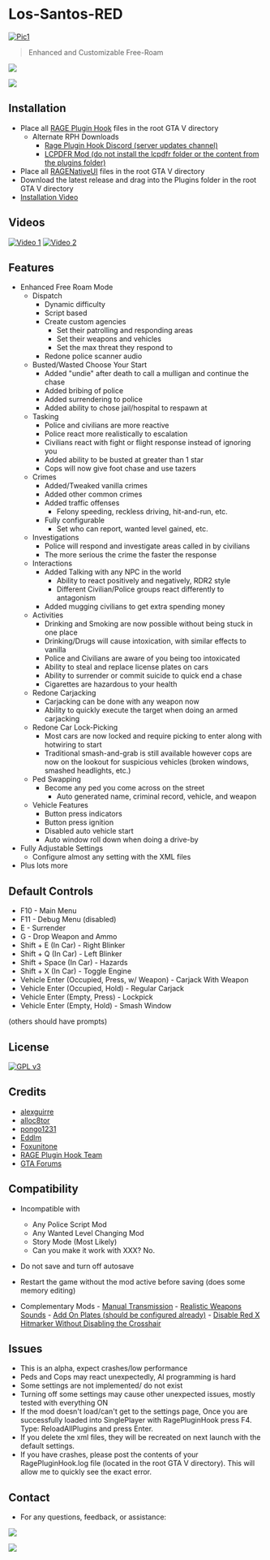 # Los-Santos-RED
[![Pic1](https://i.imgur.com/t3Oq0iD.png)](https://i.imgur.com/t3Oq0iD.png)

> Enhanced and Customizable Free-Roam

![](https://img.shields.io/github/last-commit/thatoneguy650/Los-Santos-RED)

![](https://img.shields.io/github/commit-activity/w/thatoneguy650/Los-Santos-RED)


## Installation
- Place all [RAGE Plugin Hook](https://ragepluginhook.net/Downloads.aspx) files in the root GTA V directory
  - Alternate RPH Downloads
    - [Rage Plugin Hook Discord (server updates channel)](https://discord.gg/z8N5P9MCRx)
    - [LCPDFR Mod (do not install the lcpdfr folder or the content from the plugins folder)](https://www.lcpdfr.com/downloads/gta5mods/g17media/7792-lspd-first-response/)
- Place all [RAGENativeUI](https://github.com/alexguirre/RAGENativeUI/releases) files in the root GTA V directory
- Download the latest release and drag into the Plugins folder in the root GTA V directory
- [Installation Video](https://www.youtube.com/watch?v=0NpTHJcrIic)

## Videos
[![Video 1](https://img.youtube.com/vi/LvxnlAh2uio/0.jpg)](https://www.youtube.com/watch?v=LvxnlAh2uio)
[![Video 2](https://img.youtube.com/vi/ljlNETG-BsQ/0.jpg)](https://www.youtube.com/watch?v=ljlNETG-BsQ)

## Features
- Enhanced Free Roam Mode
  - Dispatch
    - Dynamic difficulty 
    - Script based
    - Create custom agencies
        - Set their patrolling and responding areas
        - Set their weapons and vehicles
        - Set the max threat they respond to
     - Redone police scanner audio
  - Busted/Wasted Choose Your Start
    - Added "undie" after death to call a mulligan and continue the chase
    - Added bribing of police
    - Added surrendering to police
    - Added ability to chose jail/hospital to respawn at
  - Tasking
    - Police and civilians are more reactive
    - Police react more realistically to escalation
    - Civilians react with fight or flight response instead of ignoring you
    - Added ability to be busted at greater than 1 star
    - Cops will now give foot chase and use tazers
  - Crimes
    - Added/Tweaked vanilla crimes
    - Added other common crimes
    - Added traffic offenses
        - Felony speeding, reckless driving, hit-and-run, etc.
    - Fully configurable
        - Set who can report, wanted level gained, etc.
  - Investigations
    - Police will respond and investigate areas called in by civilians
    - The more serious the crime the faster the response
  - Interactions
    - Added Talking with any NPC in the world
        - Ability to react positively and negatively, RDR2 style
        - Different Civilian/Police groups react differently to antagonism
    - Added mugging civilians to get extra spending money
  - Activities
    - Drinking and Smoking are now possible without being stuck in one place
    - Drinking/Drugs will cause intoxication, with similar effects to vanilla
    - Police and Civilians are aware of you being too intoxicated
    - Ability to steal and replace license plates on cars
    - Ability to surrender or commit suicide to quick end a chase
    - Cigarettes are hazardous to your health
  - Redone Carjacking
    - Carjacking can be done with any weapon now
    - Ability to quickly execute the target when doing an armed carjacking
  - Redone Car Lock-Picking
    - Most cars are now locked and require picking to enter along with hotwiring to start
    - Traditional smash-and-grab is still available however cops are now on the lookout for suspicious vehicles (broken windows, smashed headlights, etc.)
  - Ped Swapping
    - Become any ped you come across on the street
        - Auto generated name, criminal record, vehicle, and weapon
  - Vehicle Features
    - Button press indicators
    - Button press ignition
    - Disabled auto vehicle start 
    - Auto window roll down when doing a drive-by
- Fully Adjustable Settings
  - Configure almost any setting with the XML files
- Plus lots more

## Default Controls
- F10 - Main Menu
- F11 - Debug Menu (disabled)
- E - Surrender
- G - Drop Weapon and Ammo
- Shift + E (In Car) - Right Blinker
- Shift + Q (In Car) - Left Blinker
- Shift + Space (In Car) - Hazards
- Shift + X (In Car) - Toggle Engine
- Vehicle Enter (Occupied, Press, w/ Weapon) - Carjack With Weapon
- Vehicle Enter (Occupied, Hold) - Regular Carjack
- Vehicle Enter (Empty, Press) - Lockpick
- Vehicle Enter (Empty, Hold) - Smash Window

(others should have prompts)

## License
[![GPL v3](https://img.shields.io/badge/License-GPLv3-blue.svg)](https://www.gnu.org/licenses/gpl-3.0)

## Credits
- [alexguirre](https://github.com/alexguirre)
- [alloc8tor](https://github.com/alloc8or)
- [pongo1231](https://github.com/pongo1231)
- [Eddlm](https://github.com/Eddlm)
- [Foxunitone](https://www.gta5-mods.com/users/Foxunitone)
- [RAGE Plugin Hook Team](https://ragepluginhook.net/About.aspx)
- [GTA Forums](https://gtaforums.com/)

## Compatibility
- Incompatible with
  - Any Police Script Mod
  - Any Wanted Level Changing Mod
  - Story Mode (Most Likely)
  - Can you make it work with XXX? No.
- Do not save and turn off autosave
- Restart the game without the mod active before saving (does some memory editing)

- Complementary Mods
  - [Manual Transmission](https://www.gta5-mods.com/scripts/manual-transmission-ikt)
  - [Realistic Weapons Sounds](https://www.gta5-mods.com/weapons/realistic-weapons-sounds)
  - [Add On Plates (should be configured already)](https://www.gta5-mods.com/paintjobs/new-license-plates-add-on)
  - [Disable Red X Hitmarker Without Disabling the Crosshair](https://www.gta5-mods.com/misc/disable-red-x-hitmark-without-disabling-the-crossshair)

## Issues
- This is an alpha, expect crashes/low performance
- Peds and Cops may react unexpectedly, AI programming is hard
- Some settings are not implemented/ do not exist
- Turning off some settings may cause other unexpected issues, mostly tested with everything ON
- If the mod doesn't load/can't get to the settings page, Once you are successfully loaded into SinglePlayer with RagePluginHook press F4. Type: ReloadAllPlugins and press Enter.
- If you delete the xml files, they will be recreated on next launch with the default settings.
- If you have crashes, please post the contents of your RagePluginHook.log file (located in the root GTA V directory). This will allow me to quickly see the exact error.

## Contact
- For any questions, feedback, or assistance:

[![](https://img.shields.io/badge/email-imnotphoon%40gmail-blue)](mailto:imnotphoon@gmail.com)

[![](https://img.shields.io/badge/youtube-not%20phoon-red)](https://www.youtube.com/channel/UCztW17S8jNqJo6TqzmMbj8Q)
